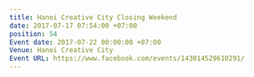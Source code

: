 ```yaml
---
title: Hanoi Creative City Closing Weekend
date: 2017-07-17 07:54:00 +07:00
position: 54
Event date: 2017-07-22 00:00:00 +07:00
Venue: Hanoi Creative City
Event URL: https://www.facebook.com/events/143014529610291/
---
```


